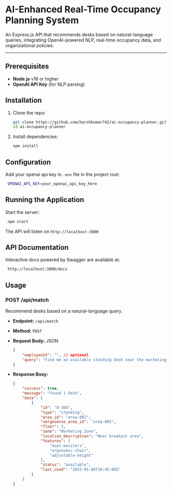 # AI-Enhanced Real-Time Occupancy Planning System

An Express.js API that recommends desks based on natural-language queries, integrating OpenAI-powered NLP, real-time occupancy data, and organizational policies.

---

## Prerequisites

- **Node.js** v18 or higher
- **OpenAI API Key** (for NLP parsing)

## Installation

1. Clone the repo:

   ```bash
   git clone https://github.com/harshkumar742/ai-occupancy-planner.git
   cd ai-occupancy-planner
   ```

2. Install dependencies:

   ```bash
   npm install
   ```

## Configuration

Add your openai api key in `.env` file in the project root:

   ```bash
    OPENAI_API_KEY=your_openai_api_key_here
   ```

## Running the Application

Start the server:

   ```bash
    npm start
   ```

The API will listen on `http://localhost:3000`

## API Documentation

Interactive docs powered by Swagger are available at:

   ```bash
    http://localhost:3000/docs
   ```

## Usage

### POST /api/match

Recommend desks based on a natural-language query.

- **Endpoint:** `/api/match`
- **Method:** `POST`
- **Request Body:** JSON

    ```json
    {
        "employeeId": "", // optional
        "query": "Find me an available standing desk near the marketing team on the 3rd floor for tomorrow afternoon." // required
    }
    ```
- **Response Bosy:**

    ```json
    {
        "success": true,
        "message": "Found 1 desk",
        "data": [
            {
                "id": "D-304",
                "type": "standing",
                "area_id": "area-002",
                "vergesense_area_id": "area-002",
                "floor": 3,
                "zone": "Marketing Zone",
                "location_description": "Near breakout area",
                "features": [
                    "dual-monitors",
                    "ergonomic-chair",
                    "adjustable-height"
                ],
                "status": "available",
                "last_used": "2025-05-06T16:45:00Z"
            }
        ]
    }
    ```

